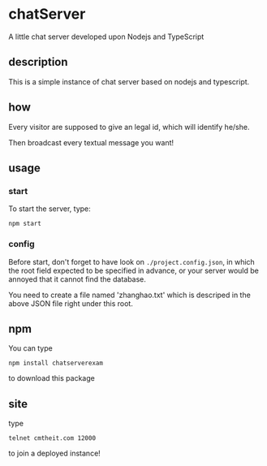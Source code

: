 # chatServer
A little chat server developed upon Nodejs and TypeScript

## description
This is a simple instance of chat server based on nodejs and typescript.
## how
<!--todo: finish this part.-->
Every visitor are supposed to give an legal id, which will identify he/she.

Then broadcast every textual message you want!
## usage
### start
To start the server, type:
```shell
npm start
```
### config

Before start, don't forget to have look on `./project.config.json`, in which the root field expected to be specified in advance, or your server would be annoyed that it cannot find the database.

You need to create a file named 'zhanghao.txt' which is descriped in the above JSON file right under this root.

## npm
You can type
```shell
npm install chatserverexam
```
to download this package

## site
type
```shell
telnet cmtheit.com 12000
```
to join a deployed instance!